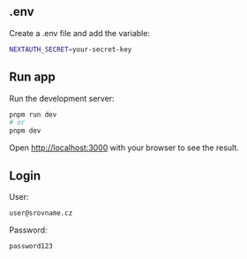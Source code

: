## .env

Create a .env file and add the variable:
```bash
NEXTAUTH_SECRET=your-secret-key
```

## Run app

Run the development server:

```bash
pnpm run dev
# or
pnpm dev
```

Open [http://localhost:3000](http://localhost:3000) with your browser to see the result.

## Login

User:
```bash
user@srovname.cz
```

Password:
```bash
password123
```